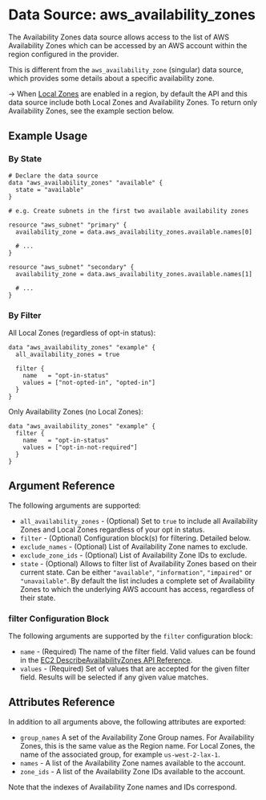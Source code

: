 
# Data Source: aws_availability_zones

The Availability Zones data source allows access to the list of AWS
Availability Zones which can be accessed by an AWS account within the region
configured in the provider.

This is different from the `aws_availability_zone` (singular) data source,
which provides some details about a specific availability zone.

-> When [Local Zones](https://aws.amazon.com/about-aws/global-infrastructure/localzones/) are enabled in a region, by default the API and this data source include both Local Zones and Availability Zones. To return only Availability Zones, see the example section below.

## Example Usage

### By State

```hcl
# Declare the data source
data "aws_availability_zones" "available" {
  state = "available"
}

# e.g. Create subnets in the first two available availability zones

resource "aws_subnet" "primary" {
  availability_zone = data.aws_availability_zones.available.names[0]

  # ...
}

resource "aws_subnet" "secondary" {
  availability_zone = data.aws_availability_zones.available.names[1]

  # ...
}
```

### By Filter

All Local Zones (regardless of opt-in status):

```hcl
data "aws_availability_zones" "example" {
  all_availability_zones = true

  filter {
    name   = "opt-in-status"
    values = ["not-opted-in", "opted-in"]
  }
}
```

Only Availability Zones (no Local Zones):

```
data "aws_availability_zones" "example" {
  filter {
    name   = "opt-in-status"
    values = ["opt-in-not-required"]
  }
}
```

## Argument Reference

The following arguments are supported:

* `all_availability_zones` - (Optional) Set to `true` to include all Availability Zones and Local Zones regardless of your opt in status.
* `filter` - (Optional) Configuration block(s) for filtering. Detailed below.
* `exclude_names` - (Optional) List of Availability Zone names to exclude.
* `exclude_zone_ids` - (Optional) List of Availability Zone IDs to exclude.
* `state` - (Optional) Allows to filter list of Availability Zones based on their
current state. Can be either `"available"`, `"information"`, `"impaired"` or
`"unavailable"`. By default the list includes a complete set of Availability Zones
to which the underlying AWS account has access, regardless of their state.

### filter Configuration Block

The following arguments are supported by the `filter` configuration block:

* `name` - (Required) The name of the filter field. Valid values can be found in the [EC2 DescribeAvailabilityZones API Reference](https://docs.aws.amazon.com/AWSEC2/latest/APIReference/API_DescribeAvailabilityZones.html).
* `values` - (Required) Set of values that are accepted for the given filter field. Results will be selected if any given value matches.

## Attributes Reference

In addition to all arguments above, the following attributes are exported:

* `group_names` A set of the Availability Zone Group names. For Availability Zones, this is the same value as the Region name. For Local Zones, the name of the associated group, for example `us-west-2-lax-1`.
* `names` - A list of the Availability Zone names available to the account.
* `zone_ids` - A list of the Availability Zone IDs available to the account.

Note that the indexes of Availability Zone names and IDs correspond.
